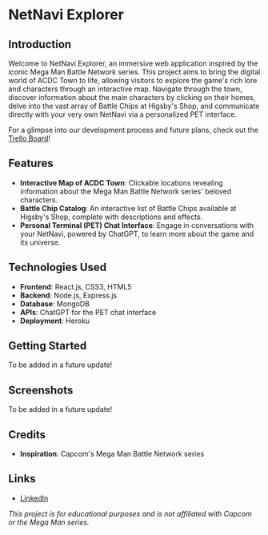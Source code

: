 # NetNavi Explorer

## Introduction
Welcome to NetNavi Explorer, an immersive web application inspired by the iconic Mega Man Battle Network series. This project aims to bring the digital world of ACDC Town to life, allowing visitors to explore the game's rich lore and characters through an interactive map. Navigate through the town, discover information about the main characters by clicking on their homes, delve into the vast array of Battle Chips at Higsby's Shop, and communicate directly with your very own NetNavi via a personalized PET interface.

For a glimpse into our development process and future plans, check out the [Trello Board](https://trello.com/b/NITLXd1g/netnavi-explorer)!

## Features
- **Interactive Map of ACDC Town**: Clickable locations revealing information about the Mega Man Battle Network series' beloved characters.
- **Battle Chip Catalog**: An interactive list of Battle Chips available at Higsby's Shop, complete with descriptions and effects.
- **Personal Terminal (PET) Chat Interface**: Engage in conversations with your NetNavi, powered by ChatGPT, to learn more about the game and its universe.

## Technologies Used
- **Frontend**: React.js, CSS3, HTML5
- **Backend**: Node.js, Express.js
- **Database**: MongoDB
- **APIs**: ChatGPT for the PET chat interface
- **Deployment**: Heroku

## Getting Started
To be added in a future update!

## Screenshots
To be added in a future update!

## Credits
- **Inspiration**: Capcom's Mega Man Battle Network series

## Links
- [LinkedIn](https://www.linkedin.com/in/adam-rick-weinstein/)

*This project is for educational purposes and is not affiliated with Capcom or the Mega Man series.*
